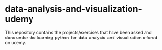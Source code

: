 # data-analysis-and-visualization-udemy
This repository contains the projects/exercises that have been asked and done under the learning-python-for-data-analysis-and-visualization offered on udemy.

